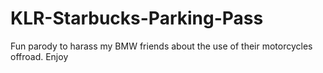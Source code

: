 # KLR-Starbucks-Parking-Pass
Fun parody to harass my BMW friends about the use of their motorcycles offroad. Enjoy
